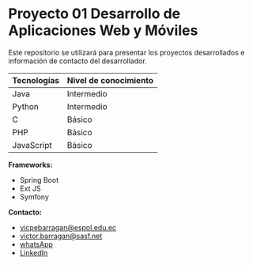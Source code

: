 # Proyecto 01 Desarrollo de Aplicaciones Web y Móviles

Este repositorio se utilizará para presentar los proyectos desarrollados e información de contacto del desarrollador.

| Tecnologías | Nivel de conocimiento |
| ----------- | ----------- |
| Java | Intermedio |
| Python | Intermedio |
| C | Básico |
| PHP | Básico |
| JavaScript | Básico |

**Frameworks:**

- Spring Boot
- Ext JS
- Symfony


**Contacto:**

- vicpebarragan@espol.edu.ec
- victor.barragan@sasf.net
- [whatsApp](wa.me/+593990241046)
- [LinkedIn](https://linkedin.com)
